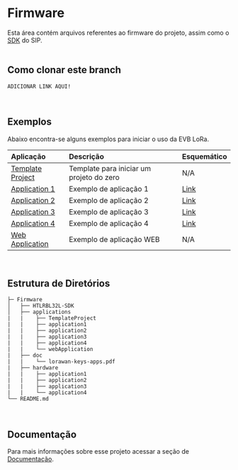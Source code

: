 # Firmware
Esta área contém arquivos referentes ao firmware do projeto, assim como o [SDK](https://github.com/Hana-Electronics/EVB-LoRaWAN-HTLRBL32L/tree/master/Firmware/HTLRBL32L-SDK) do SIP.
<br>
<br>

## Como clonar este branch
<pre><code id="como-clonar-branch">ADICIONAR LINK AQUI!</code></pre>
<br>

## Exemplos
Abaixo encontra-se alguns exemplos para iniciar o uso da EVB LoRa.

| Aplicação  |      Descrição                      | Esquemático          |
| :---------- | :---------------------------------- | :----------------- |
| [Template Project](https://github.com/Hana-Electronics/EVB-LoRaWAN-HTLRBL32L/tree/master/Firmware/applications/TemplateProject) | Template para iniciar um projeto do zero | N/A |
| [Application 1](https://github.com/Hana-Electronics/EVB-LoRaWAN-HTLRBL32L/tree/master/Firmware/applications/application1) | Exemplo de aplicação 1 | [Link](https://github.com/Hana-Electronics/EVB-LoRaWAN-HTLRBL32L/blob/master/Firmware/hardware/application1/SchematicApplication1.png) |
| [Application 2](https://github.com/Hana-Electronics/EVB-LoRaWAN-HTLRBL32L/tree/master/Firmware/applications/application2) | Exemplo de aplicação 2 |[Link](https://github.com/Hana-Electronics/EVB-LoRaWAN-HTLRBL32L/blob/master/Firmware/hardware/application2/SchematicApplication2.PNG) |
| [Application 3](https://github.com/Hana-Electronics/EVB-LoRaWAN-HTLRBL32L/tree/master/Firmware/applications/application2) | Exemplo de aplicação 3 | [Link](https://github.com/Hana-Electronics/EVB-LoRaWAN-HTLRBL32L/blob/master/Firmware/hardware/application3/SchematicApplication3.PNG) |
| [Application 4](https://github.com/Hana-Electronics/EVB-LoRaWAN-HTLRBL32L/tree/master/Firmware/applications/application2) | Exemplo de aplicação 4 | [Link](https://github.com/Hana-Electronics/EVB-LoRaWAN-HTLRBL32L/blob/master/Firmware/hardware/application4/SchematicApplication4.PNG) |
| [Web Application](https://github.com/Hana-Electronics/EVB-LoRaWAN-HTLRBL32L/tree/master/Firmware/applications/webApplication) | Exemplo de aplicação WEB | N/A | 
<br>

## Estrutura de Diretórios
```
├─ Firmware
│   ├── HTLRBL32L-SDK
│   ├── applications
|   |    ├── TemplateProject
|   |    ├── application1
|   |    ├── application2
|   |    ├── application3
|   |    ├── application4
|   |    └── webApplication
|   ├── doc
|   |    └── lorawan-keys-apps.pdf
|   ├── hardware
|   |    ├── application1
|   |    ├── application2
|   |    ├── application3
|   |    └── application4
└── README.md
```
<br>

## Documentação

Para mais informações sobre esse projeto acessar a seção de [Documentação](https://github.com/Hana-Electronics/EVB-LoRaWAN-HTLRBL32L/tree/master/Firmware/doc).

